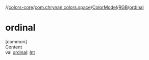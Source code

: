 //[colors-core](../../../../index.md)/[com.chrynan.colors.space](../../index.md)/[ColorModel](../index.md)/[RGB](index.md)/[ordinal](ordinal.md)



# ordinal  
[common]  
Content  
val [ordinal](ordinal.md): [Int](https://kotlinlang.org/api/latest/jvm/stdlib/kotlin/-int/index.html)  



